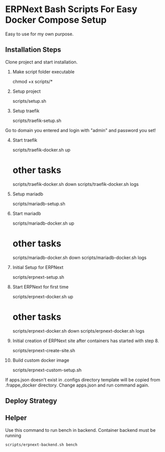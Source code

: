 ERPNext Bash Scripts For Easy Docker Compose Setup
==================================================

Easy to use for my own purpose.

Installation Steps
------------------

Clone project and start installation.

1. Make script folder executable

    chmod +x scripts/*

2. Setup project 
    
    scripts/setup.sh

3. Setup traefik 
    
    scripts/traefik-setup.sh

Go to domain you entered and login with "admin" and password you set!

4. Start traefik

    scripts/traefik-docker.sh up

    # other tasks
    scripts/traefik-docker.sh down
    scripts/traefik-docker.sh logs

5. Setup mariadb

    scripts/mariadb-setup.sh

6. Start mariadb

    scripts/mariadb-docker.sh up

    # other tasks
    scripts/mariadb-docker.sh down
    scripts/mariadb-docker.sh logs

7. Initial Setup for ERPNext

    scripts/erpnext-setup.sh

8. Start ERPNext for first time

    scripts/erpnext-docker.sh up

    # other tasks
    scripts/erpnext-docker.sh down
    scripts/erpnext-docker.sh logs

9. Initial creation of ERPNext site after containers has started with step 8.

    scripts/erpnext-create-site.sh

10. Build custom docker image

    scripts/erpnext-custom-setup.sh

If apps.json doesn't exist in .configs directory template will be copied from .frappe_docker directory.
Change apps.json and run command again.

Deploy Strategy
---------------



Helper
------

Use this command to run bench in backend. Container backend must be running

    scripts/erpnext-backend.sh bench